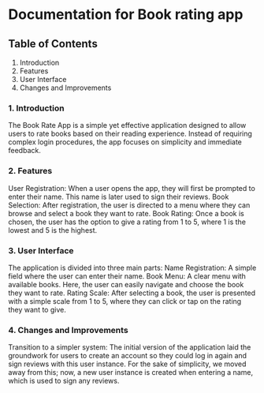 # Documentation for Book rating app

## Table of Contents

1.	Introduction
2.	Features
3.	User Interface
4.	Changes and Improvements

### 1. Introduction
The Book Rate App is a simple yet effective application designed to allow users to rate books based on their reading experience. Instead of requiring complex login procedures, the app focuses on simplicity and immediate feedback.

### 2. Features
User Registration: When a user opens the app, they will first be prompted to enter their name. This name is later used to sign their reviews.
Book Selection: After registration, the user is directed to a menu where they can browse and select a book they want to rate.
Book Rating: Once a book is chosen, the user has the option to give a rating from 1 to 5, where 1 is the lowest and 5 is the highest.

### 3. User Interface
The application is divided into three main parts:
Name Registration: A simple field where the user can enter their name.
Book Menu: A clear menu with available books. Here, the user can easily navigate and choose the book they want to rate.
Rating Scale: After selecting a book, the user is presented with a simple scale from 1 to 5, where they can click or tap on the rating they want to give.

### 4. Changes and Improvements
Transition to a simpler system: The initial version of the application laid the groundwork for users to create an account so they could log in again and sign reviews with this user instance. For the sake of simplicity, we moved away from this; now, a new user instance is created when entering a name, which is used to sign any reviews.
